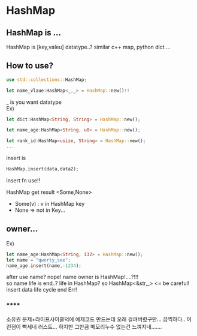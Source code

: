# HashMap
## HashMap is ...
HashMap is [key,valeu] datatype..?
similar c++ map, python dict ...
## How to use?
```rust
use std::collections::HashMap;

let name_vlaue:HashMap<_,_> = HashMap::new()!!
```
_ is you want datatype  
Ex)
```rust
let dict:HashMap<String, String> = HashMap::new();

let name_age:HashMap<String, u8> = HashMap::new();

let rank_id:HashMap<usize, String> = HashMap::new();
...
```
insert is
```rust
HashMap.insert(data,data2);
```
insert fn use!!

HashMap get result <Some,None>
- Some(v) : v in HashMap key
- None => not in Key...

## owner...
Ex)
```rust
let name_age:HashMap<String, i32> = HashMap::new();
let name = "qwerty_see";
name_age.insert(name,-1234);
```
after use name? nope! name owner is HashMap!....?!!!  
so name life is end..? life in HashMap?
so HashMap<&str,_> <= be careful! insert data life cycle end Err!

### ****
소유권 문제+라이프사이클덕에 예제코드 만드는데 오래 걸려버렸구만... 끔찍하다..
이런점이 빡세네 러스트... 하지만 그만큼 메모리누수 없는건 느껴지네.......